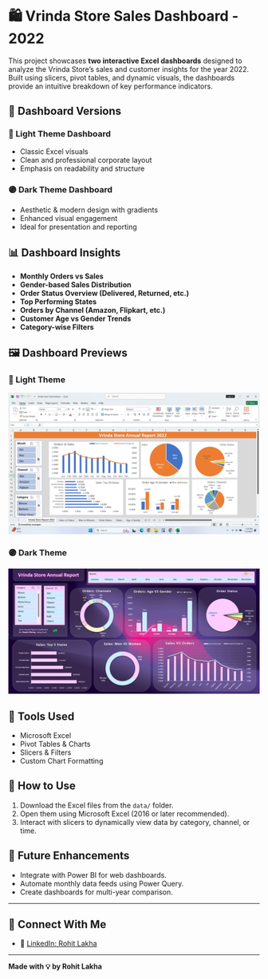# 🛍️ Vrinda Store Sales Dashboard - 2022

This project showcases **two interactive Excel dashboards** designed to analyze the Vrinda Store’s sales and customer insights for the year 2022. Built using slicers, pivot tables, and dynamic visuals, the dashboards provide an intuitive breakdown of key performance indicators.

## 🎨 Dashboard Versions

### 🔸 Light Theme Dashboard
- Classic Excel visuals
- Clean and professional corporate layout
- Emphasis on readability and structure

### 🟣 Dark Theme Dashboard
- Aesthetic & modern design with gradients
- Enhanced visual engagement
- Ideal for presentation and reporting

## 📊 Dashboard Insights

- **Monthly Orders vs Sales**
- **Gender-based Sales Distribution**
- **Order Status Overview (Delivered, Returned, etc.)**
- **Top Performing States**
- **Orders by Channel (Amazon, Flipkart, etc.)**
- **Customer Age vs Gender Trends**
- **Category-wise Filters**

## 🖼️ Dashboard Previews

### 🔸 Light Theme

![Light Theme Dashboard](assets/dashboard_light_theme.png)

### 🟣 Dark Theme

![Dark Theme Dashboard](assets/dashboard_dark_theme.png)


## 🧰 Tools Used

- Microsoft Excel
- Pivot Tables & Charts
- Slicers & Filters
- Custom Chart Formatting

## 🚀 How to Use

1. Download the Excel files from the `data/` folder.
2. Open them using Microsoft Excel (2016 or later recommended).
3. Interact with slicers to dynamically view data by category, channel, or time.

## 🔮 Future Enhancements

- Integrate with Power BI for web dashboards.
- Automate monthly data feeds using Power Query.
- Create dashboards for multi-year comparison.

---

## 🤝 Connect With Me

- 🔗 [LinkedIn: Rohit Lakha](https://www.linkedin.com/in/rohit-lakha/)
  
---

**Made with 💡 by Rohit Lakha**



